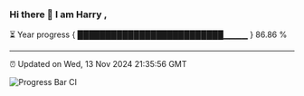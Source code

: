 ### Hi there 👋 I am Harry , 

⏳ Year progress { ██████████████████████████▁▁▁▁ } 86.86 %

---

⏰ Updated on Wed, 13 Nov 2024 21:35:56 GMT

![Progress Bar CI](https://github.com/duykhang68/duykhang68/workflows/Progress%20Bar%20CI/badge.svg)
